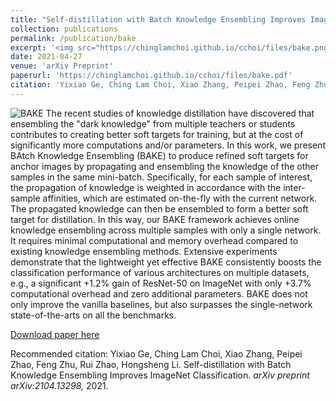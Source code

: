 ```yaml
---
title: "Self-distillation with Batch Knowledge Ensembling Improves ImageNet Classification"
collection: publications
permalink: /publication/bake
excerpt: '<img src="https://chinglamchoi.github.io/cchoi/files/bake.png" height="30%" class="center"> <br> <style> .center {text-align: center;} </style> The recent studies of knowledge distillation have discovered that ensembling the &quot;dark knowledge&quot; from multiple teachers or students contributes to creating better soft targets for training, but at the cost of significantly more computations and/or parameters. In this work, we present BAtch Knowledge Ensembling (BAKE) to produce refined soft targets for anchor images by propagating and ensembling the knowledge of the other samples in the same mini-batch. Specifically, for each sample of interest, the propagation of knowledge is weighted in accordance with the inter-sample affinities, which are estimated on-the-fly with the current network. The propagated knowledge can then be ensembled to form a better soft target for distillation. In this way, our BAKE framework achieves online knowledge ensembling across multiple samples with only a single network. It requires minimal computational and memory overhead compared to existing knowledge ensembling methods. Extensive experiments demonstrate that the lightweight yet effective BAKE consistently boosts the classification performance of various architectures on multiple datasets, e.g., a significant +1.2% gain of ResNet-50 on ImageNet with only +3.7% computational overhead and zero additional parameters. BAKE does not only improve the vanilla baselines, but also surpasses the single-network state-of-the-arts on all the benchmarks.'
date: 2021-04-27
venue: 'arXiv Preprint'
paperurl: 'https://chinglamchoi.github.io/cchoi/files/bake.pdf'
citation: 'Yixiao Ge, Ching Lam Choi, Xiao Zhang, Peipei Zhao, Feng Zhu, Rui Zhao, Hongsheng Li. Self-distillation with Batch Knowledge Ensembling Improves ImageNet Classification. <i>arXiv preprint arXiv:2104.13298,</i> 2021.'
---
```

![BAKE](https://chinglamchoi.github.io/cchoi/files/bake.png)
The recent studies of knowledge distillation have discovered that ensembling the &quot;dark knowledge&quot; from multiple teachers or students contributes to creating better soft targets for training, but at the cost of significantly more computations and/or parameters. In this work, we present BAtch Knowledge Ensembling (BAKE) to produce refined soft targets for anchor images by propagating and ensembling the knowledge of the other samples in the same mini-batch. Specifically, for each sample of interest, the propagation of knowledge is weighted in accordance with the inter-sample affinities, which are estimated on-the-fly with the current network. The propagated knowledge can then be ensembled to form a better soft target for distillation. In this way, our BAKE framework achieves online knowledge ensembling across multiple samples with only a single network. It requires minimal computational and memory overhead compared to existing knowledge ensembling methods. Extensive experiments demonstrate that the lightweight yet effective BAKE consistently boosts the classification performance of various architectures on multiple datasets, e.g., a significant +1.2% gain of ResNet-50 on ImageNet with only +3.7% computational overhead and zero additional parameters. BAKE does not only improve the vanilla baselines, but also surpasses the single-network state-of-the-arts on all the benchmarks.

[Download paper here](https://chinglamchoi.github.io/cchoi/files/bake.pdf)

Recommended citation: Yixiao Ge, Ching Lam Choi, Xiao Zhang, Peipei Zhao, Feng Zhu, Rui Zhao, Hongsheng Li. Self-distillation with Batch Knowledge Ensembling Improves ImageNet Classification. <i>arXiv preprint arXiv:2104.13298,</i> 2021.
